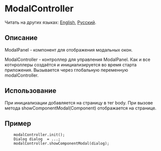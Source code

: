 # ModalController

Читать на других языках: [English](README.md), [Русский](README.ru.md).

## Описание

ModalPanel - компонент для отображения модальных окон.

ModalController - контроллер для управления ModalPanel. Как и все котнроллеры создаётся и инициализируется во время
старта приложения. Вызывается через глобальную переменную modalController.

## Использование

При инициализации добавляется на страницу в тег body. При вызове метода showComponentModal(Component) отображается на
странице.

## Пример

```   
    modalController.init();
    Dialog dialog  = ...;
    modalController.showComponentModal(dialog);
```

